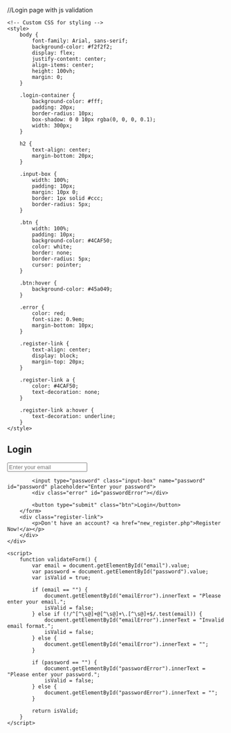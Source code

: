//Login page with js validation 

<!DOCTYPE html>
<html lang="en">
<head>
    <meta charset="UTF-8">
    <meta name="viewport" content="width=device-width, initial-scale=1.0">
    <title>Login</title>

    <!-- Custom CSS for styling -->
    <style>
        body {
            font-family: Arial, sans-serif;
            background-color: #f2f2f2;
            display: flex;
            justify-content: center;
            align-items: center;
            height: 100vh;
            margin: 0;
        }

        .login-container {
            background-color: #fff;
            padding: 20px;
            border-radius: 10px;
            box-shadow: 0 0 10px rgba(0, 0, 0, 0.1);
            width: 300px;
        }

        h2 {
            text-align: center;
            margin-bottom: 20px;
        }

        .input-box {
            width: 100%;
            padding: 10px;
            margin: 10px 0;
            border: 1px solid #ccc;
            border-radius: 5px;
        }

        .btn {
            width: 100%;
            padding: 10px;
            background-color: #4CAF50;
            color: white;
            border: none;
            border-radius: 5px;
            cursor: pointer;
        }

        .btn:hover {
            background-color: #45a049;
        }

        .error {
            color: red;
            font-size: 0.9em;
            margin-bottom: 10px;
        }

        .register-link {
            text-align: center;
            display: block;
            margin-top: 20px;
        }

        .register-link a {
            color: #4CAF50;
            text-decoration: none;
        }

        .register-link a:hover {
            text-decoration: underline;
        }
    </style>
</head>
<body>
    <div class="login-container">
        <h2>Login</h2>
        <form id="loginForm" action="login.php" method="POST" onsubmit="return validateForm()">
            <input type="email" class="input-box" name="email" id="email" placeholder="Enter your email">
            <div class="error" id="emailError"></div>
            
            <input type="password" class="input-box" name="password" id="password" placeholder="Enter your password">
            <div class="error" id="passwordError"></div>
            
            <button type="submit" class="btn">Login</button>
        </form>
        <div class="register-link">
            <p>Don't have an account? <a href="new_register.php">Register Now!</a></p>
        </div>
    </div>

    <script>
        function validateForm() {
            var email = document.getElementById("email").value;
            var password = document.getElementById("password").value;
            var isValid = true;

            if (email == "") {
                document.getElementById("emailError").innerText = "Please enter your email.";
                isValid = false;
            } else if (!/^[^\s@]+@[^\s@]+\.[^\s@]+$/.test(email)) {
                document.getElementById("emailError").innerText = "Invalid email format.";
                isValid = false;
            } else {
                document.getElementById("emailError").innerText = "";
            }

            if (password == "") {
                document.getElementById("passwordError").innerText = "Please enter your password.";
                isValid = false;
            } else {
                document.getElementById("passwordError").innerText = "";
            }

            return isValid;
        }
    </script>
</body>
</html>
